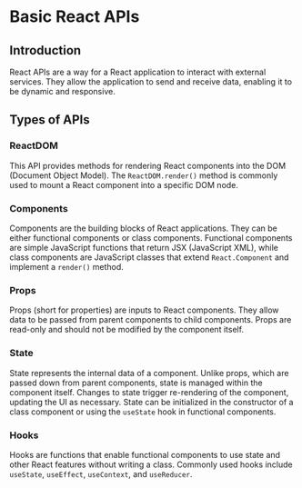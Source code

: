 # Basic React APIs

## Introduction

React APIs are a way for a React application to interact with external services. They allow the application to send and receive data, enabling it to be dynamic and responsive.

## Types of APIs

### ReactDOM

This API provides methods for rendering React components into the DOM (Document Object Model). The `ReactDOM.render()` method is commonly used to mount a React component into a specific DOM node.

### Components

Components are the building blocks of React applications. They can be either functional components or class components. Functional components are simple JavaScript functions that return JSX (JavaScript XML), while class components are JavaScript classes that extend `React.Component` and implement a `render()` method.

### Props

Props (short for properties) are inputs to React components. They allow data to be passed from parent components to child components. Props are read-only and should not be modified by the component itself.

### State

State represents the internal data of a component. Unlike props, which are passed down from parent components, state is managed within the component itself. Changes to state trigger re-rendering of the component, updating the UI as necessary. State can be initialized in the constructor of a class component or using the `useState` hook in functional components.

### Hooks

Hooks are functions that enable functional components to use state and other React features without writing a class. Commonly used hooks include `useState`, `useEffect`, `useContext`, and `useReducer`.